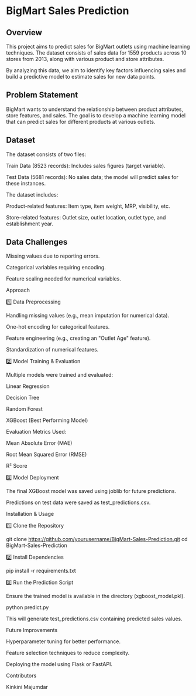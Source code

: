 # BigMart Sales Prediction

## Overview

This project aims to predict sales for BigMart outlets using machine learning techniques. The dataset consists of sales data for 1559 products across 10 stores from 2013, along with various product and store attributes.

By analyzing this data, we aim to identify key factors influencing sales and build a predictive model to estimate sales for new data points.

## Problem Statement

BigMart wants to understand the relationship between product attributes, store features, and sales. The goal is to develop a machine learning model that can predict sales for different products at various outlets.

## Dataset

The dataset consists of two files:

Train Data (8523 records): Includes sales figures (target variable).

Test Data (5681 records): No sales data; the model will predict sales for these instances.

The dataset includes:

Product-related features: Item type, item weight, MRP, visibility, etc.

Store-related features: Outlet size, outlet location, outlet type, and establishment year.

## Data Challenges

Missing values due to reporting errors.

Categorical variables requiring encoding.

Feature scaling needed for numerical variables.

Approach

1️⃣ Data Preprocessing

Handling missing values (e.g., mean imputation for numerical data).

One-hot encoding for categorical features.

Feature engineering (e.g., creating an "Outlet Age" feature).

Standardization of numerical features.

2️⃣ Model Training & Evaluation

Multiple models were trained and evaluated:

Linear Regression

Decision Tree

Random Forest

XGBoost (Best Performing Model)

Evaluation Metrics Used:

Mean Absolute Error (MAE)

Root Mean Squared Error (RMSE)

R² Score

3️⃣ Model Deployment

The final XGBoost model was saved using joblib for future predictions.

Predictions on test data were saved as test_predictions.csv.


Installation & Usage

1️⃣ Clone the Repository

git clone https://github.com/yourusername/BigMart-Sales-Prediction.git
cd BigMart-Sales-Prediction

2️⃣ Install Dependencies

pip install -r requirements.txt

3️⃣ Run the Prediction Script

Ensure the trained model is available in the directory (xgboost_model.pkl).

python predict.py

This will generate test_predictions.csv containing predicted sales values.

Future Improvements

Hyperparameter tuning for better performance.

Feature selection techniques to reduce complexity.

Deploying the model using Flask or FastAPI.

Contributors

Kinkini Majumdar
